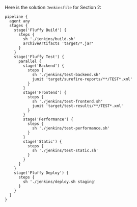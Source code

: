Here is the solution `Jenkinsfile` for Section 2:

    pipeline {
      agent any
      stages {
        stage('Fluffy Build') {
          steps {
            sh './jenkins/build.sh'
            archiveArtifacts 'target/*.jar'
          }
        }
        stage('Fluffy Test') {
          parallel {
            stage('Backend') {
              steps {
                sh './jenkins/test-backend.sh'
                junit 'target/surefire-reports/**/TEST*.xml'
              }
            }
            stage('Frontend') {
              steps {
                sh './jenkins/test-frontend.sh'
                junit 'target/test-results/**/TEST*.xml'
              }
            }
            stage('Performance') {
              steps {
                sh './jenkins/test-performance.sh'
              }
            }
            stage('Static') {
              steps {
                sh './jenkins/test-static.sh'
              }
            }
          }
        }
        stage('Fluffy Deploy') {
          steps {
            sh './jenkins/deploy.sh staging'
          }
        }
      }
    }
